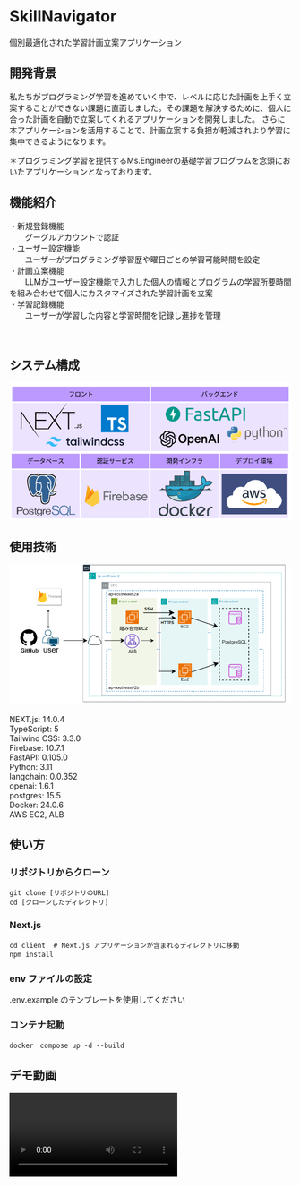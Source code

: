 # SkillNavigator

個別最適化された学習計画立案アプリケーション


## 開発背景

私たちがプログラミング学習を進めていく中で、レベルに応じた計画を上手く立案することができない課題に直面しました。その課題を解決するために、個人に合った計画を自動で立案してくれるアプリケーションを開発しました。
さらに本アプリケーションを活用することで、計画立案する負担が軽減されより学習に集中できるようになります。

＊プログラミング学習を提供するMs.Engineerの基礎学習プログラムを念頭においたアプリケーションとなっております。

## 機能紹介
・新規登録機能　<br>
　　グーグルアカウントで認証<br>
・ユーザー設定機能 <br>
　　ユーザーがプログラミング学習歴や曜日ごとの学習可能時間を設定<br>
・計画立案機能　<br>
　　LLMがユーザー設定機能で入力した個人の情報とプログラムの学習所要時間を組み合わせて個人にカスタマイズされた学習計画を立案<br>
・学習記録機能<br>
　　ユーザーが学習した内容と学習時間を記録し進捗を管理<br>

　　　
## システム構成

![Alt text](image.png)


## 使用技術

![Alt text](image-1.png)
<br><br>
NEXT.js: 14.0.4<br>
TypeScript: 5<br>
Tailwind CSS: 3.3.0<br>
Firebase: 10.7.1<br>
FastAPI: 0.105.0<br>
Python: 3.11<br>
langchain: 0.0.352<br>
openai: 1.6.1<br>
postgres: 15.5<br>
Docker: 24.0.6<br>
AWS EC2, ALB<br>



## 使い方
### リポジトリからクローン

```
git clone [リポジトリのURL]
cd [クローンしたディレクトリ]

```

### Next.js
```
cd client  # Next.js アプリケーションが含まれるディレクトリに移動
npm install
```


### env ファイルの設定
.env.example のテンプレートを使用してください

### コンテナ起動
```
docker　compose up -d --build
```

## デモ動画

<video src="%E7%99%BA%E8%A1%A8%E5%8B%95%E7%94%BB/SkillNavigator%20%E7%99%BA%E8%A1%A8%E8%B3%87%E6%96%99%20.mp4" controls title="Title"></video>